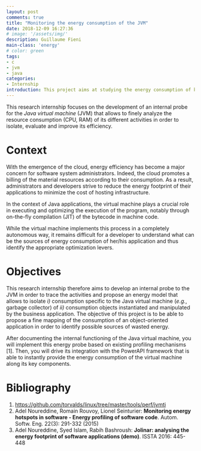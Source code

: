 ```yaml
---
layout: post
comments: true
title: "Monitoring the energy consumption of the JVM"
date: 2018-12-09 16:27:36
# image: '/assets/img/'
description: Guillaume Fieni 
main-class: 'energy'
# color: green
tags:
- c
- jvm
- java
categories:
- Internship
introduction: This project aims at studying the energy consumption of key JVM components.
---
```


This research internship focuses on the development of an internal probe for the _Java virtual machine_ (JVM) that allows to finely analyze the resource consumption (CPU, RAM) of its different activities in order to isolate, evaluate and improve its efficiency.


# Context
With the emergence of the cloud, energy efficiency has become a major concern for software system administrators. Indeed, the cloud promotes a billing of the material resources according to their consumption. As a result, administrators and developers strive to reduce the energy footprint of their applications to minimize the cost of hosting infrastructure.

In the context of Java applications, the virtual machine plays a crucial role in executing and optimizing the execution of the program, notably through on-the-fly compilation (JIT) of the bytecode in machine code.

While the virtual machine implements this process in a completely autonomous way, it remains difficult for a developer to understand what can be the sources of energy consumption of her/his application and thus identify the appropriate optimization levers.

# Objectives
This research internship therefore aims to develop an internal probe to the JVM in order to trace the activities and propose an energy model that allows to isolate _i)_ consumption specific to the Java virtual machine (_e.g._, garbage collector) of _ii)_ consumption objects instantiated and manipulated by the business application. The objective of this project is to be able to propose a fine mapping of the consumption of an object-oriented application in order to identify possible sources of wasted energy.

After documenting the internal functioning of the Java virtual machine, you will implement this energy probe based on existing profiling mechanisms [1].
Then, you will drive its integration with the PowerAPI framework that is able to instantly provide the energy consumption of the virtual machine along its key components.

# Bibliography
1. https://github.com/torvalds/linux/tree/master/tools/perf/jvmti
2. Adel Noureddine, Romain Rouvoy, Lionel Seinturier: **Monitoring energy hotspots in software - Energy profiling of software code**. Autom. Softw. Eng. 22(3): 291-332 (2015)
3. Adel Noureddine, Syed Islam, Rabih Bashroush: **Jolinar: analysing the energy footprint of software applications (demo)**. ISSTA 2016: 445-448
